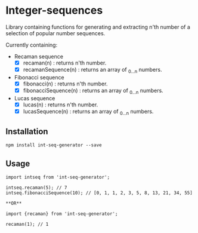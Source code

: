 # Integer-sequences

Library containing functions for generating and extracting n'th number of a selection of popular number sequences.

Currently containing:
 - Recaman sequence
    - [x] recaman(n) : returns n'th number.
    - [x] recamanSequence(n) : returns an array of <sub>0...n</sub> numbers.
 - Fibonacci sequence
    - [x] fibonacci(n) : returns n'th number.
    - [x] fibonacciSequence(n) : returns an array of <sub>0...n</sub> numbers.
- Lucas sequence
    - [x] lucas(n) : returns n'th number.
    - [x] lucasSequence(n) : returns an array of <sub>0...n</sub> numbers.
## Installation
    npm install int-seq-generator --save
    
## Usage
    import intseq from 'int-seq-generator';
    
    intseq.recaman(5); // 7
    intseq.fibonacciSequence(10); // [0, 1, 1, 2, 3, 5, 8, 13, 21, 34, 55]

    **OR**

    import {recaman} from 'int-seq-generator';

    recaman(1); // 1
    